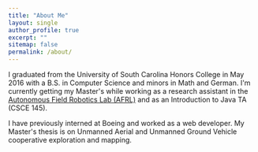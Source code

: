 ```yaml
---
title: "About Me"
layout: single
author_profile: true
excerpt: ""
sitemap: false
permalink: /about/
---
```


<p>I graduated from the University of South Carolina Honors College in May 2016 with 
a B.S. in Computer Science and minors in Math and German. I'm currently 
getting my Master's while working as a research assistant in the 
<a href="https://afrl.cse.sc.edu">Autonomous 
Field Robotics Lab (AFRL)</a> and as an Introduction to Java TA (CSCE 145). </p>

<p>I have previously interned at Boeing and worked as a web developer. My Master's thesis is on 
Unmanned Aerial and Unmanned Ground Vehicle cooperative exploration and mapping.</p>